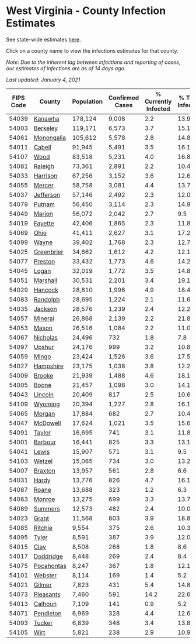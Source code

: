 # West Virginia - County Infection Estimates

See state-wide estimates [here](/infections/us-wv).

Click on a county name to view the infections estimates for that county.

*Note: Due to the inherent lag between infections and reporting of cases, our estimates of infections are as of 14 days ago.*

*Last updated: January 4, 2021*

|   FIPS Code |                   County |   Population |   Confirmed Cases |   % Currently Infected |   % Total Infected |
|-------------|--------------------------|--------------|-------------------|------------------------|--------------------|
|       54039 |       [Kanawha](kanawha) |      178,124 |             9,008 |                    2.2 |               13.9 |
|       54003 |     [Berkeley](berkeley) |      119,171 |             6,573 |                    3.7 |               15.1 |
|       54061 | [Monongalia](monongalia) |      105,612 |             5,578 |                    2.8 |               14.8 |
|       54011 |         [Cabell](cabell) |       91,945 |             5,491 |                    3.5 |               16.1 |
|       54107 |             [Wood](wood) |       83,518 |             5,231 |                    4.0 |               16.8 |
|       54081 |       [Raleigh](raleigh) |       73,361 |             2,891 |                    2.2 |               10.4 |
|       54033 |     [Harrison](harrison) |       67,256 |             3,152 |                    3.6 |               12.6 |
|       54055 |         [Mercer](mercer) |       58,758 |             3,081 |                    4.4 |               13.7 |
|       54037 |   [Jefferson](jefferson) |       57,146 |             2,492 |                    2.3 |               12.0 |
|       54079 |         [Putnam](putnam) |       56,450 |             3,114 |                    2.3 |               14.9 |
|       54049 |         [Marion](marion) |       56,072 |             2,042 |                    2.7 |                9.5 |
|       54019 |       [Fayette](fayette) |       42,406 |             1,865 |                    2.3 |               11.8 |
|       54069 |             [Ohio](ohio) |       41,411 |             2,627 |                    3.1 |               17.2 |
|       54099 |           [Wayne](wayne) |       39,402 |             1,768 |                    2.3 |               12.7 |
|       54025 | [Greenbrier](greenbrier) |       34,662 |             1,612 |                    4.2 |               12.1 |
|       54077 |       [Preston](preston) |       33,432 |             1,773 |                    4.6 |               14.2 |
|       54045 |           [Logan](logan) |       32,019 |             1,772 |                    3.5 |               14.8 |
|       54051 |     [Marshall](marshall) |       30,531 |             2,201 |                    3.4 |               19.1 |
|       54029 |       [Hancock](hancock) |       28,810 |             1,996 |                    4.9 |               18.4 |
|       54083 |     [Randolph](randolph) |       28,695 |             1,224 |                    2.1 |               11.6 |
|       54035 |       [Jackson](jackson) |       28,576 |             1,239 |                    2.4 |               12.2 |
|       54057 |       [Mineral](mineral) |       26,868 |             2,139 |                    2.2 |               21.8 |
|       54053 |           [Mason](mason) |       26,516 |             1,084 |                    2.2 |               11.0 |
|       54067 |     [Nicholas](nicholas) |       24,496 |               732 |                    1.8 |                7.8 |
|       54097 |         [Upshur](upshur) |       24,176 |               999 |                    3.2 |               10.8 |
|       54059 |           [Mingo](mingo) |       23,424 |             1,526 |                    3.6 |               17.5 |
|       54027 |   [Hampshire](hampshire) |       23,175 |             1,038 |                    3.8 |               12.2 |
|       54009 |         [Brooke](brooke) |       21,939 |             1,488 |                    4.6 |               18.1 |
|       54005 |           [Boone](boone) |       21,457 |             1,098 |                    3.0 |               14.1 |
|       54043 |       [Lincoln](lincoln) |       20,409 |               817 |                    2.5 |               10.6 |
|       54109 |       [Wyoming](wyoming) |       20,394 |             1,227 |                    2.8 |               16.1 |
|       54065 |         [Morgan](morgan) |       17,884 |               682 |                    2.7 |               10.4 |
|       54047 |     [McDowell](mcdowell) |       17,624 |             1,021 |                    3.5 |               15.6 |
|       54091 |         [Taylor](taylor) |       16,695 |               741 |                    3.1 |               11.8 |
|       54001 |       [Barbour](barbour) |       16,441 |               825 |                    3.3 |               13.1 |
|       54041 |           [Lewis](lewis) |       15,907 |               571 |                    3.1 |                9.5 |
|       54103 |         [Wetzel](wetzel) |       15,065 |               734 |                    3.0 |               13.2 |
|       54007 |       [Braxton](braxton) |       13,957 |               561 |                    2.8 |                6.6 |
|       54031 |           [Hardy](hardy) |       13,776 |               826 |                    4.7 |               16.1 |
|       54087 |           [Roane](roane) |       13,688 |               323 |                    1.2 |                6.3 |
|       54063 |         [Monroe](monroe) |       13,275 |               699 |                    3.3 |               13.7 |
|       54089 |       [Summers](summers) |       12,573 |               482 |                    2.4 |               10.0 |
|       54023 |           [Grant](grant) |       11,568 |               803 |                    3.9 |               18.8 |
|       54085 |       [Ritchie](ritchie) |        9,554 |               375 |                    2.6 |               10.3 |
|       54095 |           [Tyler](tyler) |        8,591 |               387 |                    3.9 |               12.0 |
|       54015 |             [Clay](clay) |        8,508 |               268 |                    1.8 |                8.6 |
|       54017 |   [Doddridge](doddridge) |        8,448 |               269 |                    2.4 |                8.4 |
|       54075 | [Pocahontas](pocahontas) |        8,247 |               367 |                    1.8 |               12.1 |
|       54101 |       [Webster](webster) |        8,114 |               169 |                    1.4 |                5.2 |
|       54021 |         [Gilmer](gilmer) |        7,823 |               431 |                    5.4 |               14.8 |
|       54073 |   [Pleasants](pleasants) |        7,460 |               591 |                   14.2 |               22.6 |
|       54013 |       [Calhoun](calhoun) |        7,109 |               141 |                    0.9 |                5.2 |
|       54071 |   [Pendleton](pendleton) |        6,969 |               328 |                    4.4 |               12.6 |
|       54093 |         [Tucker](tucker) |        6,839 |               348 |                    3.4 |               13.8 |
|       54105 |             [Wirt](wirt) |        5,821 |               238 |                    2.9 |               10.9 |